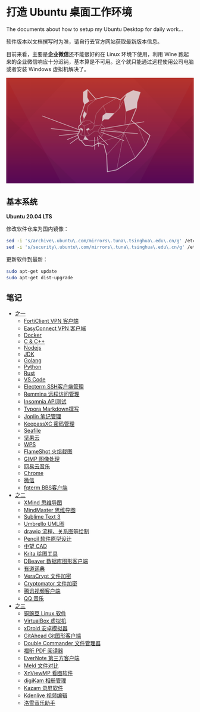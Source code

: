# 打造 Ubuntu 桌面工作环境
The documents about how to setup my Ubuntu Desktop for daily work...

软件版本以文档撰写时为准，请自行去官方网站获取最新版本信息。

目前来看，主要是**企业微信**还不能很好的在 Linux 环境下使用，利用 Wine 跑起来的企业微信响应十分迟钝，基本算是不可用。这个就只能通过远程使用公司电脑或者安装 Windows 虚拟机解决了。

![Ubuntu2004.png](./images/Ubuntu2004.png)



## 基本系统

**Ubuntu 20.04 LTS**

修改软件仓库为国内镜像：
```bash
sed -i 's/archive\.ubuntu\.com/mirrors\.tuna\.tsinghua\.edu\.cn/g' /etc/apt/sources.list
sed -i 's/security\.ubuntu\.com/mirrors\.tuna\.tsinghua\.edu\.cn/g' /etc/apt/sources.list
```

更新软件到最新：
```bash
sudo apt-get update
sudo apt-get dist-upgrade
```



## 笔记

* [之一](./001.md)
  * [FortiClient VPN 客户端](001.md#forticlient-vpn-%E5%AE%A2%E6%88%B7%E7%AB%AF)
  * [EasyConnect VPN 客户端](001.md#easyconnect-vpn-%E5%AE%A2%E6%88%B7%E7%AB%AF)
  * [Docker](001.md#docker)
  * [C & C++](001.md#c--c)
  * [Nodejs](001.md#nodejs)
  * [JDK](001.md#jdk)
  * [Golang](001.md#golang)
  * [Python](001.md#python)
  * [Rust](001.md#rust)
  * [VS Code](001.md#vs-code)
  * [Electerm SSH客户端管理](001.md#electerm)
  * [Remmina 远程访问管理](001.md#remmina)
  * [Insomnia API测试](001.md#insomnia)
  * [Typora Markdown撰写](001.md#typora)
  * [Joplin 笔记管理](001.md#joplin)
  * [KeepassXC 密码管理](001.md#keepassxc)
  * [Seafile](001.md#seafile)
  * [坚果云](001.md#%E5%9D%9A%E6%9E%9C%E4%BA%91)
  * [WPS](001.md#wps)
  * [FlameShot 火焰截图](001.md#flameshot-%E7%81%AB%E7%84%B0%E6%88%AA%E5%9B%BE)
  * [GIMP 图像处理](001.md#gimp)
  * [网易云音乐](001.md#%E7%BD%91%E6%98%93%E4%BA%91%E9%9F%B3%E4%B9%90)
  * [Chrome](001.md#chrome)
  * [微信](001.md#%E5%BE%AE%E4%BF%A1)
  * [fqterm BBS客户端](001.md#fqterm)
* [之二](./002.md)
  * [XMind 思维导图](002.md#xmind)
  * [MindMaster 思维导图](002.md#mindmaster)
  * [Sublime Text 3](002.md#sublime-text-3)
  * [Umbrello UML图](002.md#umbrello)
  * [drawio 流程、关系图等绘制](002.md#drawio)
  * [Pencil 软件原型设计](002.md#pencil)
  * [中望 CAD](002.md#%E4%B8%AD%E6%9C%9B-cad)
  * [Krita 绘图工具](002.md#krita-%E7%BB%98%E5%9B%BE%E5%B7%A5%E5%85%B7)
  * [DBeaver 数据库图形客户端](002.md#dbeaver)
  * [有道词典](002.md#%E6%9C%89%E9%81%93%E8%AF%8D%E5%85%B8)
  * [VeraCrypt 文件加密](002.md#veracrypt)
  * [Cryptomator 文件加密](002.md#cryptomator)
  * [腾讯视频客户端](002.md#%E8%85%BE%E8%AE%AF%E8%A7%86%E9%A2%91%E5%AE%A2%E6%88%B7%E7%AB%AF)
  * [QQ 音乐](002.md#qq-%E9%9F%B3%E4%B9%90)
* [之三](./003.md)
  * [铜豌豆 Linux 软件](003.md#%E9%93%9C%E8%B1%8C%E8%B1%86-linux-%E8%BD%AF%E4%BB%B6)
  * [VirtualBox 虚拟机](003.md#virtualbox)
  * [xDroid 安卓模拟器](003.md#xdroid)
  * [GitAhead Git图形客户端](003.md#gitahead)
  * [Double Commander 文件管理器](003.md#double-commander)
  * [福昕 PDF 阅读器](003.md#%E7%A6%8F%E6%98%95-pdf-%E9%98%85%E8%AF%BB%E5%99%A8)
  * [EverNote 第三方客户端](003.md#evernote-%E7%AC%AC%E4%B8%89%E6%96%B9%E5%AE%A2%E6%88%B7%E7%AB%AF)
  * [Meld 文件对比](003.md#meld-%E6%96%87%E4%BB%B6%E5%AF%B9%E6%AF%94)
  * [XnViewMP 看图软件](003.md#xnviewmp-%E7%9C%8B%E5%9B%BE%E8%BD%AF%E4%BB%B6)
  * [digiKam 相册管理](003.md#digikam-%E7%9B%B8%E5%86%8C%E7%AE%A1%E7%90%86)
  * [Kazam 录屏软件](003.md#kazam-%E5%BD%95%E5%B1%8F%E8%BD%AF%E4%BB%B6)
  * [Kdenlive 视频编辑](003.md#kdenlive-%E8%A7%86%E9%A2%91%E7%BC%96%E8%BE%91)
  * [洛雪音乐助手](003.md#%E6%B4%9B%E9%9B%AA%E9%9F%B3%E4%B9%90%E5%8A%A9%E6%89%8B)



